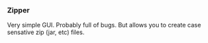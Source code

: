### Zipper

Very simple GUI.  Probably full of bugs.  But allows you to create case sensative zip (jar, etc) files.